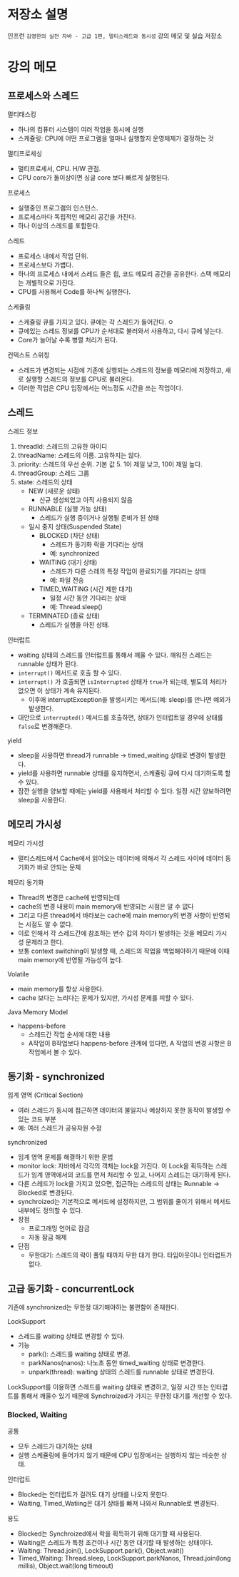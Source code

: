 # 저장소 설명
인프런 `김영한의 실전 자바 - 고급 1편, 멀티스레드와 동시성` 강의 메모 및 실습 저장소

# 강의 메모
## 프로세스와 스레드
멀티태스킹
- 하나의 컴퓨터 시스템이 여러 작업을 동시에 실행
- 스케쥴링: CPU에 어떤 프로그램을 얼마나 실행할지 운영체제가 결정하는 것

멀티프로세싱
- 멀티프로세서, CPU. H/W 관점.
- CPU core가 둘이상이면 싱글 core 보다 빠르게 실행된다. 

프로세스
- 실행중인 프로그램의 인스턴스.
- 프로세스마다 독립적인 메모리 공간을 가진다.
- 하나 이상의 스레드를 포함한다. 

스레드
- 프로세스 내에서 작업 단위.
- 프로세스보다 가볍다. 
- 하나의 프로세스 내에서 스레드 들은 힙, 코드 메모리 공간을 공유한다. 스택 메모리는 개별적으로 가진다. 
- CPU를 사용해서 Code를 하나씩 실행한다. 

스케쥴링
- 스케쥴링 큐를 가지고 있다. 큐에는 각 스레드가 들어간다. ㅇ
- 큐에있는 스레드 정보를 CPU가 순서대로 불러와서 사용하고, 다시 큐에 넣는다. 
- Core가 늘어날 수록 병렬 처리가 된다. 

컨텍스트 스위칭
- 스레드가 변경되는 시점에 기존에 실행되는 스레드의 정보를 메모리에 저장하고, 새로 실행할 스레드의 정보를 CPU로 불러온다. 
- 이러한 작업은 CPU 입장에서는 어느정도 시간을 쓰는 작업이다.

## 스레드
스레드 정보
1. threadId: 스레드의 고유한 아이디
2. threadName: 스레드의 이름. 고유하지는 않다. 
3. priority: 스레드의 우선 순위. 기본 값 5. 1이 제일 낮고, 10이 제일 높다. 
4. threadGroup: 스레드 그룹
5. state: 스레드의 상태
   - NEW (새로운 상태)
      - 신규 생성되었고 아직 사용되지 않음
   - RUNNABLE (실행 가능 상태)
      - 스레드가 실행 중이거나 실행될 준비가 된 상태
   - 일시 중지 상태(Suspended State)
      - BLOCKED (차단 상태)
         - 스레드가 동기화 락을 기다리는 상태
         - 예: synchronized
      - WAITING (대기 상태)
         - 스레드가 다른 스레의 특정 작업이 완료되기를 기다리는 상태
         - 예: 파일 전송
      - TIMED_WAITING (시간 제한 대기) 
         - 일정 시간 동안 기다리는 상태
         - 예: Thread.sleep()
   - TERMINATED (종료 상태)
      - 스레드가 실행을 마친 상태. 

인터럽트
- waiting 상태의 스레드를 인터럽트를 통해서 깨울 수 있다. 깨워진 스레드는 runnable 상태가 된다. 
- `interrupt()` 메서드로 호출 할 수 있다. 
- `interrupt()` 가 호출되면 `isInterrupted` 상태가 `true`가 되는데, 별도의 처리가 없으면 이 상태가 계속 유지된다. 
   - 이후애 interruptException을 발생시키는 메서드(예: sleep)를 만나면 예외가 발생한다. 
- 대안으로 `interrupted()` 메서드를 호출하면, 상태가 인터럽트일 경우에 상태를 `false`로 변경해준다. 

yield
- sleep을 사용하면 thread가 runnable -> timed_waiting 상태로 변경이 발생한다. 
- yield를 사용하면 runnable 상태를 유지하면서, 스케쥴링 큐에 다시 대기하도록 할 수 있다. 
- 잠깐 실행을 양보할 때에는 yield를 사용해서 처리할 수 있다. 일정 시간 양보하려면 sleep을 사용한다. 

## 메모리 가시성
메모리 가시성
- 멀티스레드에서 Cache에서 읽어오는 데이터에 의해서 각 스레드 사이에 데이터 동기화가 바로 안되는 문제

메모리 동기화
- Thread의 변경은 cache에 반영되는데 
- cache의 변경 내용이 main memory에 반영되는 시점은 알 수 없다
- 그리고 다른 thread에서 바라보는 cache에 main memory의 변경 사항이 반영되는 시점도 알 수 없다. 
- 이로 인해서 각 스레드간에 참조하는 변수 값의 차이가 발생하는 것을 메모리 가시성 문제라고 한다. 
- 보통 context switching이 발생할 때, 스레드의 작업을 백업해야하기 때문에 이때 main memory에 반영될 가능성이 높다. 

Volatile
- main memory를 항상 사용한다. 
- cache 보다는 느리다는 문제가 있지만, 가시성 문제를 피할 수 있다. 

Java Memory Model
- happens-before
   - 스레드간 작업 순서에 대한 내용
   - A작업이 B작업보다 happens-before 관계에 있다면, A 작업의 변경 사항은 B 작업에서 볼 수 있다. 

## 동기화 - synchronized
임계 영역 (Critical Section)
- 여러 스레드가 동시에 접근하면 데이터의 불일치나 예상하지 못한 동작이 발생할 수 있는 코드 부분
- 예: 여러 스레드가 공유자원 수정

synchronized
- 임계 영역 문제를 해결하기 위한 문법
- monitor lock: 자바에서 각각의 객체는 lock을 가진다. 이 Lock을 획득하는 스레드가 임계 영역에서의 코드를 먼저 처리할 수 있고, 나머지 스레드는 대기하게 된다. 
- 다른 스레드가 lock을 가지고 있으면, 접근하는 스레드의 상태는 Runnable -> Blocked로 변경된다. 
- synchroized는 기본적으로 메서드에 설정하지만, 그 범위를 줄이기 위해서 메서드 내부에도 정의할 수 있다. 
- 장점
   - 프로그래밍 언어로 잠금
   - 자동 잠금 해제
- 단점
   - 무한대기: 스레드의 락이 풀릴 때까지 무한 대기 한다. 타임아웃이나 인터럽트가 없다. 

## 고급 동기화 - concurrentLock
기존에 synchronized는 무한정 대기해야하는 불편함이 존재한다. 

LockSupport
- 스레드를 waiting 상태로 변경할 수 있다. 
- 기능
   - park(): 스레드를 waiting 상태로 변경.
   - parkNanos(nanos): 나노초 동안 timed_waiting 상태로 변경한다.
   - unpark(thread): waiting 상태의 스레드를 runnable 상태로 변경한다. 

LockSupport를 이용하면 스레드를 waiting 상태로 변경하고, 일정 시간 또는 인터럽트를 통해서 깨울수 있기 때문에 Synchroized가 가지는 무한정 대기를 개선할 수 있다. 


### Blocked, Waiting
공통
- 모두 스레드가 대기하는 상태
- 실행 스케쥴링에 들어가지 않기 때문에 CPU 입장에서는 실행하지 않는 비슷한 상태.

인터럽트
- Blocked는 인터럽트가 걸려도 대기 상태를 나오지 못한다. 
- Waiting, Timed_Watiing은 대기 상태를 빠져 나와서 Runnable로 변경된다. 

용도
- Blocked는 Synchroized에서 락을 획득하기 위해 대기할 때 사용된다. 
- Waiting은 스레드가 특정 조건이나 시간 동안 대기할 때 발생하는 상태이다. 
- Waiting: Thread.join(), LockSupport.park(), Object.wait()
- Timed_Waiting: Thread.sleep, LockSupport.parkNanos, Thread.join(long millis), Object.wait(long timeout)
